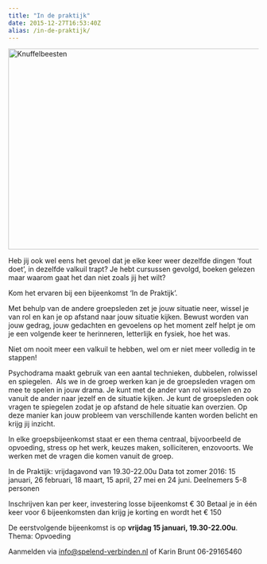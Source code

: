 ```yaml
---
title: "In de praktijk"
date: 2015-12-27T16:53:40Z
alias: /in-de-praktijk/
---
```

<img class="aligncenter size-large wp-image-1298" src="https://res.cloudinary.com/piith/image/upload/2015/12/Knuffelbeesten-746x404.jpg" alt="Knuffelbeesten" width="746" height="404" />

Heb jij ook wel eens het gevoel dat je elke keer weer dezelfde dingen ‘fout doet’, in dezelfde valkuil trapt? Je hebt cursussen gevolgd, boeken gelezen maar waarom gaat het dan niet zoals jij het wilt?

Kom het ervaren bij een bijeenkomst ‘In de Praktijk’.

Met behulp van de andere groepsleden zet je jouw situatie neer, wissel je van rol en kan je op afstand naar jouw situatie kijken. Bewust worden van jouw gedrag, jouw gedachten en gevoelens op het moment zelf helpt je om je een volgende keer te herinneren, letterlijk en fysiek, hoe het was.

Niet om nooit meer een valkuil te hebben, wel om er niet meer volledig in te stappen!

Psychodrama maakt gebruik van een aantal technieken, dubbelen, rolwissel en spiegelen.  Als we in de groep werken kan je de groepsleden vragen om mee te spelen in jouw drama. Je kunt met de ander van rol wisselen en zo vanuit de ander naar jezelf en de situatie kijken. Je kunt de groepsleden ook vragen te spiegelen zodat je op afstand de hele situatie kan overzien. Op deze manier kan jouw probleem van verschillende kanten worden belicht en krijg jij inzicht.

In elke groepsbijeenkomst staat er een thema centraal, bijvoorbeeld de opvoeding, stress op het werk, keuzes maken, solliciteren, enzovoorts. We werken met de vragen die komen vanuit de groep.

In de Praktijk: vrijdagavond van 19.30-22.00u
Data tot zomer 2016: 15 januari, 26 februari, 18 maart, 15 april, 27 mei en 24 juni.
Deelnemers 5-8 personen

Inschrijven kan per keer, investering losse bijeenkomst € 30
Betaal je in één keer voor 6 bijeenkomsten dan krijg je korting en wordt het € 150

De eerstvolgende bijeenkomst is op <strong>vrijdag 15 januari, 19.30-22.00u</strong>.
Thema: Opvoeding

Aanmelden via <a href="mailto:info@spelend-verbinden.nl">info@spelend-verbinden.nl</a> of Karin Brunt 06-29165460